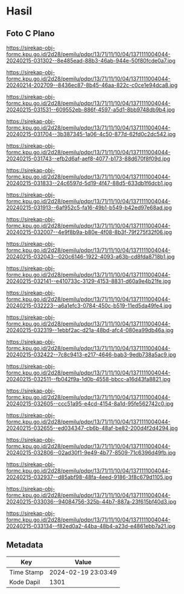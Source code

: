 # Hasil

## Foto C Plano

https://sirekap-obj-formc.kpu.go.id/2d28/pemilu/pdpr/13/71/11/10/04/1371111004044-20240215-031302--8e485ead-88b3-46ab-944e-50f80fcde0a7.jpg

https://sirekap-obj-formc.kpu.go.id/2d28/pemilu/pdpr/13/71/11/10/04/1371111004044-20240214-202709--8436ec87-8b45-46aa-822c-c0ce1e94dca8.jpg

https://sirekap-obj-formc.kpu.go.id/2d28/pemilu/pdpr/13/71/11/10/04/1371111004044-20240215-031531--609552eb-886f-4597-a5d1-8bb9748db9b4.jpg

https://sirekap-obj-formc.kpu.go.id/2d28/pemilu/pdpr/13/71/11/10/04/1371111004044-20240215-031704--3b387345-1a06-4c50-877d-62fd0c2dc542.jpg

https://sirekap-obj-formc.kpu.go.id/2d28/pemilu/pdpr/13/71/11/10/04/1371111004044-20240215-031743--efb2d6af-aef8-4077-b173-88d670f8f09d.jpg

https://sirekap-obj-formc.kpu.go.id/2d28/pemilu/pdpr/13/71/11/10/04/1371111004044-20240215-031833--24c6597d-5d19-4f47-88d5-633db1f6dcb1.jpg

https://sirekap-obj-formc.kpu.go.id/2d28/pemilu/pdpr/13/71/11/10/04/1371111004044-20240215-031913--6af952c5-fa16-49b1-b549-b42ed97e68ad.jpg

https://sirekap-obj-formc.kpu.go.id/2d28/pemilu/pdpr/13/71/11/10/04/1371111004044-20240215-032007--4e9f8b9a-b80e-4f08-8b3f-79f275f32f06.jpg

https://sirekap-obj-formc.kpu.go.id/2d28/pemilu/pdpr/13/71/11/10/04/1371111004044-20240215-032043--020c6146-1922-4093-a63b-cd8fda8718b1.jpg

https://sirekap-obj-formc.kpu.go.id/2d28/pemilu/pdpr/13/71/11/10/04/1371111004044-20240215-032141--e410733c-3129-4153-8831-d60a9e4b21fe.jpg

https://sirekap-obj-formc.kpu.go.id/2d28/pemilu/pdpr/13/71/11/10/04/1371111004044-20240215-032223--a6a1efc3-0784-450c-b519-11ed5da49fe4.jpg

https://sirekap-obj-formc.kpu.go.id/2d28/pemilu/pdpr/13/71/11/10/04/1371111004044-20240215-032319--1ebbf2ac-d21a-48bd-afc4-080ea99db46a.jpg

https://sirekap-obj-formc.kpu.go.id/2d28/pemilu/pdpr/13/71/11/10/04/1371111004044-20240215-032422--7c8c9413-e217-4646-bab3-9edb738a5ac9.jpg

https://sirekap-obj-formc.kpu.go.id/2d28/pemilu/pdpr/13/71/11/10/04/1371111004044-20240215-032511--fb042f9a-1d0b-4558-bbcc-a16d43fa8821.jpg

https://sirekap-obj-formc.kpu.go.id/2d28/pemilu/pdpr/13/71/11/10/04/1371111004044-20240215-032605--ccc51a95-e4cd-4154-8a1d-95fe562742c0.jpg

https://sirekap-obj-formc.kpu.go.id/2d28/pemilu/pdpr/13/71/11/10/04/1371111004044-20240215-032655--ed034347-cb6b-48af-be82-200d4f2d4294.jpg

https://sirekap-obj-formc.kpu.go.id/2d28/pemilu/pdpr/13/71/11/10/04/1371111004044-20240215-032806--02ad30f1-9e49-4b77-8509-71c6396d49fb.jpg

https://sirekap-obj-formc.kpu.go.id/2d28/pemilu/pdpr/13/71/11/10/04/1371111004044-20240215-032937--d85abf98-48fa-4eed-9186-3f8c679d1105.jpg

https://sirekap-obj-formc.kpu.go.id/2d28/pemilu/pdpr/13/71/11/10/04/1371111004044-20240215-033036--94084756-325b-44b7-887a-23f615bf40d3.jpg

https://sirekap-obj-formc.kpu.go.id/2d28/pemilu/pdpr/13/71/11/10/04/1371111004044-20240215-033134--f82ed0a2-44ba-48b4-a23d-e4861ebb7a21.jpg


## Metadata

| Key        | Value               |
| ---------- | ------------------- |
| Time Stamp | 2024-02-19 23:03:49 |
| Kode Dapil | 1301                |



